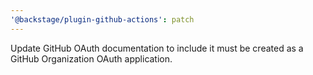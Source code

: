 ```yaml
---
'@backstage/plugin-github-actions': patch
---
```


Update GitHub OAuth documentation to include it must be created as a GitHub Organization OAuth application.

